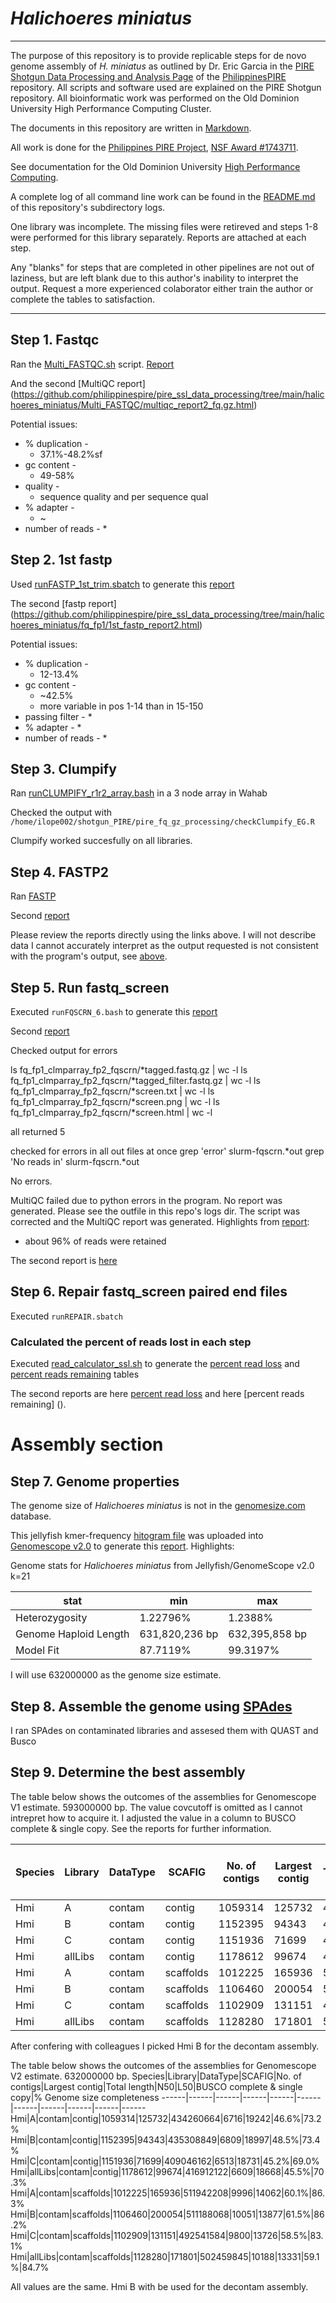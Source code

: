 # *Halichoeres miniatus*
***

The purpose of this repository is to provide replicable steps for de novo genome assembly of *H. miniatus* as outlined by Dr. Eric Garcia in the [PIRE Shotgun Data Processing and Analysis Page](https://github.com/philippinespire/pire_ssl_data_processing) of the [PhilippinesPIRE](https://github.com/philippinespire) repository.  All scripts and software used are explained on the PIRE Shotgun repository.  All bioinformatic work was performed on the Old Dominion University High Performance Computing Cluster.

The documents in this repository are written in [Markdown](https://www.markdownguide.org/basic-syntax/#links).

All work is done for the [Philippines PIRE Project](https://sites.wp.odu.edu/PIRE/), [NSF Award #1743711](https://www.nsf.gov/awardsearch/showAward?AWD_ID=1743711).

See documentation for the Old Dominion University [High Performance Computing](https://www.odu.edu/facultystaff/research/resources/computing/high-performance-computing/user-documentation).

A complete log of all command line work can be found in the [README.md](https://github.com/philippinespire/pire_ssl_data_processing/tree/main/halichoeres_miniatus/logs) of this repository's subdirectory logs.

One library was incomplete.  The missing files were retireved and steps 1-8 were performed for this library separately.  Reports are attached at each step.

<a name="blank"> </a> Any "blanks" for steps that are completed in other pipelines are not out of laziness, but are left blank due to this author's inability to interpret the output.  Request a more experienced colaborator either train the author or complete the tables to satisfaction.
***

## Step 1. Fastqc

Ran the [Multi_FASTQC.sh](https://github.com/philippinespire/pire_fq_gz_processing/blob/main/Multi_FASTQC.sh) script. [Report](https://github.com/philippinespire/pire_ssl_data_processing/tree/main/halichoeres_miniatus/Multi_FASTQC/multiqc_report_fq.gz.html)

And the second [MultiQC report] (https://github.com/philippinespire/pire_ssl_data_processing/tree/main/halichoeres_miniatus/Multi_FASTQC/multiqc_report2_fq.gz.html)

Potential issues:
* % duplication - 
  * 37.1%-48.2%sf
* gc content - 
  * 49-58%
* quality - 
  * sequence quality and per sequence qual 
* % adapter - 
  * ~
* number of reads - 
  * 

## Step 2.  1st fastp

Used [runFASTP_1st_trim.sbatch](https://github.com/philippinespire/pire_fq_gz_processing/blob/main/runFASTP_1st_trim.sbatch) to generate this [report](https://github.com/philippinespire/pire_ssl_data_processing/tree/main/halichoeres_miniatus/fq_fp1/1st_fastp_report.html)

The second [fastp report] (https://github.com/philippinespire/pire_ssl_data_processing/tree/main/halichoeres_miniatus/fq_fp1/1st_fastp_report2.html)


Potential issues:
* % duplication -
  * 12-13.4%
* gc content -
  * ~42.5%
  * more variable in pos 1-14 than in 15-150 
* passing filter -
  * 
* % adapter -
  *
* number of reads -
  *

## Step 3. Clumpify

Ran [runCLUMPIFY_r1r2_array.bash](https://github.com/philippinespire/pire_fq_gz_processing/blob/main/runCLUMPIFY_r1r2_array.bash) in a 3 node array in Wahab

Checked the output with `/home/ilope002/shotgun_PIRE/pire_fq_gz_processing/checkClumpify_EG.R`

Clumpify worked succesfully on all libraries.

## Step 4. FASTP2

Ran [FASTP](https://github.com/philippinespire/pire_ssl_data_processing/tree/main/halichoeres_miniatus/fq_fp1_clmparray_fp2/2nd_fastp_report.html)

Second [report](https://github.com/philippinespire/pire_ssl_data_processing/tree/main/halichoeres_miniatus/fq_fp1_clmparray_fp2/2nd_fastp_report2.html)

Please review the reports directly using the links above.  I will not describe data I cannot accurately interpret as the output requested is not consistent with the program's output, see [above](#blank).

## Step 5. Run fastq_screen

Executed `runFQSCRN_6.bash` to generate this [report](https://github.com/philippinespire/pire_ssl_data_processing/tree/main/halichoeres_miniatus/fq_fp1_clmparray_fp2_fqscrn/fqsrn_report.html)

Second [report](https://github.com/philippinespire/pire_ssl_data_processing/tree/main/halichoeres_miniatus/fq_fp1_clmparray_fp2_fqscrn/fqsrn_report2.html)

Checked output for errors

ls fq_fp1_clmparray_fp2_fqscrn/*tagged.fastq.gz | wc -l
ls fq_fp1_clmparray_fp2_fqscrn/*tagged_filter.fastq.gz | wc -l 
ls fq_fp1_clmparray_fp2_fqscrn/*screen.txt | wc -l
ls fq_fp1_clmparray_fp2_fqscrn/*screen.png | wc -l
ls fq_fp1_clmparray_fp2_fqscrn/*screen.html | wc -l

all returned 5

checked for errors in all out files at once
grep 'error' slurm-fqscrn.*out
grep 'No reads in' slurm-fqscrn.*out

No errors.

MultiQC failed due to python errors in the program.  No report was generated.  Please see the outfile in this repo's logs dir.
The script was corrected and the MultiQC report was generated.
Highlights from [report](https://github.com/philippinespire/pire_ssl_data_processing/tree/main/halichoeres_miniatus/fq_fp1_clmparray_fp2_fqscrn/fastqc_screen_report.html):
* about 96% of reads were retained

The second report is [here]()

## Step 6. Repair fastq_screen paired end files

Executed `runREPAIR.sbatch`

### Calculated the percent of reads lost in each step

Executed [read_calculator_ssl.sh](https://github.com/philippinespire/pire_fq_gz_processing/blob/main/read_calculator_ssl.sh) to generate the [percent read loss](https://github.com/philippinespire/pire_ssl_data_processing/tree/main/halichoeres_miniatus/preprocess_read_change/readLoss_table.tsv) and [percent reads remaining](https://github.com/philippinespire/pire_ssl_data_processing/tree/main/halichoeres_miniatus/preprocess_read_change/readsRemaining_table.tsv) tables

The second reports are here [percent read loss]() and here [percent reads remaining] ().

# Assembly section

## Step 7. Genome properties

The genome size of *Halichoeres miniatus* is not in the [genomesize.com](https://www.genomesize.com/) database.

This jellyfish kmer-frequency [hitogram file](https://github.com/philippinespire/pire_ssl_data_processing/tree/main/halichoeres_miniatus/jellyfish_out/Hmi_all_reads.histo) was uploaded into [Genomescope v2.0](http://qb.cshl.edu/genomescope/genomescope2.0/) to generate this [report](http://genomescope.org/genomescope2.0/analysis.php?code=ZiuyUi6puHvBqiz4BSQ1). Highlights:

Genome stats for *Halichoeres miniatus* from Jellyfish/GenomeScope v2.0 k=21

stat|min|max|
------|------|------
Heterozygosity |1.22796% |1.2388%
Genome Haploid Length |631,820,236 bp  |632,395,858 bp
Model Fit |87.7119%  |99.3197%

I will use 632000000 as the genome size estimate.

## Step 8. Assemble the genome using [SPAdes](https://github.com/ablab/spades#sec3.2)

I ran SPAdes on contaminated libraries and assesed them with QUAST and Busco

## Step 9. Determine the best assembly

The table below shows the outcomes of the assemblies for Genomescope V1 estimate. 593000000 bp.  The value covcutoff is omitted as I cannot intrepret how to acquire it. I adjusted the value in a column to BUSCO complete & single copy.  See the reports for further information.

Species|Library|DataType|SCAFIG|No. of contigs|Largest contig|Total length|N50|L50|BUSCO complete & single copy|% Genome size completeness
------|------|------|------|------|------|------|------|------|------|------
Hmi|A|contam|contig|1059314|125732|434260664|6716|19242|46.6%|73.2%
Hmi|B|contam|contig|1152395|94343|435308849|6809|18997|48.5%|73.4%
Hmi|C|contam|contig|1151936|71699|409046162|6513|18731|45.2%|69.0%
Hmi|allLibs|contam|contig|1178612|99674|416912122|6609|18668|45.5%|70.3%
Hmi|A|contam|scaffolds|1012225|165936|511942208|9996|14062|60.1%|86.3%
Hmi|B|contam|scaffolds|1106460|200054|511188068|10051|13877|61.5%|86.2%
Hmi|C|contam|scaffolds|1102909|131151|492541584|9800|13726|58.5%|83.1%
Hmi|allLibs|contam|scaffolds|1128280|171801|502459845|10188|13331|59.1%|84.7%

After confering with colleagues I picked Hmi B for the decontam assembly.

The table below shows the outcomes of the assemblies for Genomescope V2 estimate. 632000000 bp.
Species|Library|DataType|SCAFIG|No. of contigs|Largest contig|Total length|N50|L50|BUSCO complete & single copy|% Genome size completeness
------|------|------|------|------|------|------|------|------|------|------
Hmi|A|contam|contig|1059314|125732|434260664|6716|19242|46.6%|73.2%
Hmi|B|contam|contig|1152395|94343|435308849|6809|18997|48.5%|73.4%
Hmi|C|contam|contig|1151936|71699|409046162|6513|18731|45.2%|69.0%
Hmi|allLibs|contam|contig|1178612|99674|416912122|6609|18668|45.5%|70.3%
Hmi|A|contam|scaffolds|1012225|165936|511942208|9996|14062|60.1%|86.3%
Hmi|B|contam|scaffolds|1106460|200054|511188068|10051|13877|61.5%|86.2%
Hmi|C|contam|scaffolds|1102909|131151|492541584|9800|13726|58.5%|83.1%
Hmi|allLibs|contam|scaffolds|1128280|171801|502459845|10188|13331|59.1%|84.7%

All values are the same.  Hmi B with be used for the decontam assembly.




